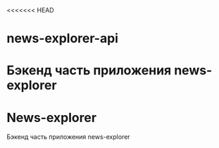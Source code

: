 <<<<<<< HEAD
# news-explorer-api 

Бэкенд часть приложения news-explorer
=======
# News-explorer 

Бэкенд часть приложения news-explorer 


